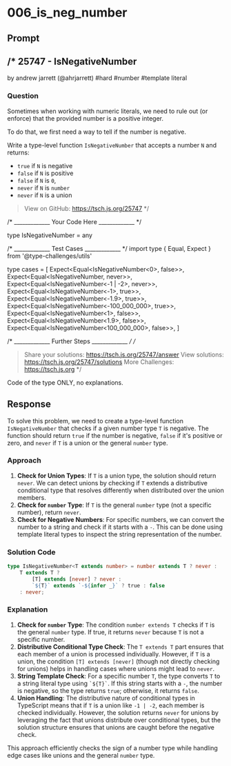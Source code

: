 # 006_is_neg_number

## Prompt

/*
  25747 - IsNegativeNumber
  -------
  by andrew jarrett (@ahrjarrett) #hard #number #template literal

  ### Question

  Sometimes when working with numeric literals, we need to rule out (or enforce) that the provided number is a positive integer.

  To do that, we first need a way to tell if the number is negative.

  Write a type-level function `IsNegativeNumber` that accepts a number `N` and returns:

  - `true` if `N` is negative
  - `false` if `N` is positive
  - `false` if `N` is `0`,
  - `never` if `N` is `number`
  - `never` if `N` is a union

  > View on GitHub: https://tsch.js.org/25747
*/

/* _____________ Your Code Here _____________ */

type IsNegativeNumber<T extends number> = any

/* _____________ Test Cases _____________ */
import type { Equal, Expect } from '@type-challenges/utils'

type cases = [
  Expect<Equal<IsNegativeNumber<0>, false>>,
  Expect<Equal<IsNegativeNumber<number>, never>>,
  Expect<Equal<IsNegativeNumber<-1 | -2>, never>>,
  Expect<Equal<IsNegativeNumber<-1>, true>>,
  Expect<Equal<IsNegativeNumber<-1.9>, true>>,
  Expect<Equal<IsNegativeNumber<-100_000_000>, true>>,
  Expect<Equal<IsNegativeNumber<1>, false>>,
  Expect<Equal<IsNegativeNumber<1.9>, false>>,
  Expect<Equal<IsNegativeNumber<100_000_000>, false>>,
]

/* _____________ Further Steps _____________ */
/*
  > Share your solutions: https://tsch.js.org/25747/answer
  > View solutions: https://tsch.js.org/25747/solutions
  > More Challenges: https://tsch.js.org
*/

Code of the type ONLY, no explanations.

## Response

To solve this problem, we need to create a type-level function `IsNegativeNumber` that checks if a given number type `T` is negative. The function should return `true` if the number is negative, `false` if it's positive or zero, and `never` if `T` is a union or the general `number` type.

### Approach
1. **Check for Union Types**: If `T` is a union type, the solution should return `never`. We can detect unions by checking if `T` extends a distributive conditional type that resolves differently when distributed over the union members.
2. **Check for `number` Type**: If `T` is the general `number` type (not a specific number), return `never`.
3. **Check for Negative Numbers**: For specific numbers, we can convert the number to a string and check if it starts with a `-`. This can be done using template literal types to inspect the string representation of the number.

### Solution Code
```typescript
type IsNegativeNumber<T extends number> = number extends T ? never : 
    T extends T ? 
        [T] extends [never] ? never : 
        `${T}` extends `-${infer _}` ? true : false
    : never;
```

### Explanation
1. **Check for `number` Type**: The condition `number extends T` checks if `T` is the general `number` type. If true, it returns `never` because `T` is not a specific number.
2. **Distributive Conditional Type Check**: The `T extends T` part ensures that each member of a union is processed individually. However, if `T` is a union, the condition `[T] extends [never]` (though not directly checking for unions) helps in handling cases where unions might lead to `never`.
3. **String Template Check**: For a specific number `T`, the type converts `T` to a string literal type using `` `${T}` ``. If this string starts with a `-`, the number is negative, so the type returns `true`; otherwise, it returns `false`.
4. **Union Handling**: The distributive nature of conditional types in TypeScript means that if `T` is a union like `-1 | -2`, each member is checked individually. However, the solution returns `never` for unions by leveraging the fact that unions distribute over conditional types, but the solution structure ensures that unions are caught before the negative check.

This approach efficiently checks the sign of a number type while handling edge cases like unions and the general `number` type.

